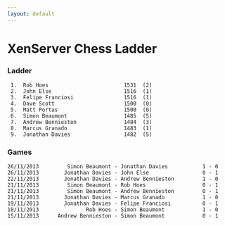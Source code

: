 ```yaml
---
layout: default
---
```

# XenServer Chess Ladder
### Ladder
     1.  Rob Hoes                        1531  (2)
     2.  John Else                       1516  (1)
     3.  Felipe Franciosi                1516  (1)
     4.  Dave Scott                      1500  (0)
     5.  Matt Portas                     1500  (0)
     6.  Simon Beaumont                  1485  (5)
     7.  Andrew Bennieston               1484  (3)
     8.  Marcus Granado                  1483  (1)
     9.  Jonathan Davies                 1482  (5)
### Games
    26/11/2013         Simon Beaumont - Jonathan Davies           1 - 0
    26/11/2013        Jonathan Davies - John Else                 0 - 1
    22/11/2013        Jonathan Davies - Andrew Bennieston         1 - 0
    21/11/2013         Simon Beaumont - Rob Hoes                  0 - 1
    21/11/2013         Simon Beaumont - Andrew Bennieston         0 - 1
    21/11/2013        Jonathan Davies - Marcus Granado            1 - 0
    19/11/2013        Jonathan Davies - Felipe Franciosi          0 - 1
    18/11/2013               Rob Hoes - Simon Beaumont            1 - 0
    15/11/2013      Andrew Bennieston - Simon Beaumont            0 - 1
